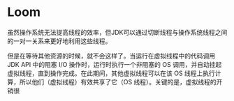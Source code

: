 # Loom

虽然操作系统无法提高线程的效率，但JDK可以通过切断线程与操作系统线程之间的一对一关系来更好地利用这些线程。



但是在等待其他资源的时候，就不会这样了。当运行在虚拟线程中的代码调用 JDK API 中的阻塞 I/O 操作时，运行时执行一个非阻塞的 OS 调用，并自动挂起虚拟线程，直到操作完成。在此期间，其他虚拟线程可以在该 OS 线程上执行计算，所以他们（虚拟线程）有效共享了它（OS 线程）。关键的是，虚拟线程的开销很